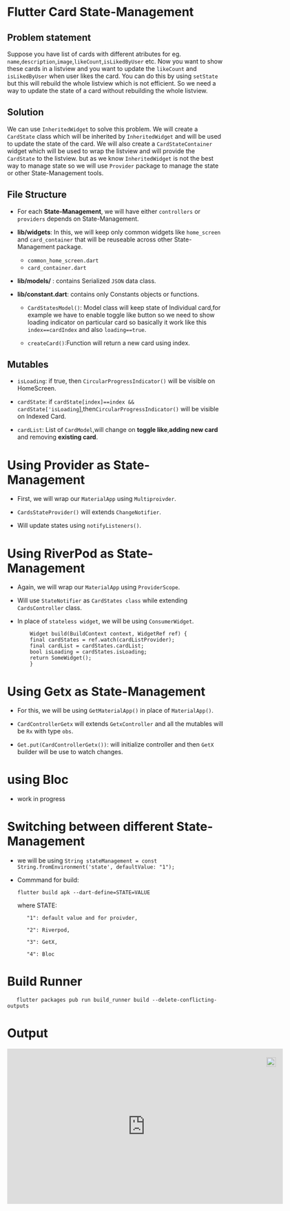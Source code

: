 # Flutter Card State-Management

## Problem statement

Suppose you have list of cards with different atributes for eg. `name`,`description`,`image`,`likeCount`,`isLikedByUser` etc. Now you want to show these cards in a listview and you want to update the `likeCount` and `isLikedByUser` when user likes the card. You can do this by using `setState` but this will rebuild the whole listview which is not efficient. So we need a way to update the state of a card without rebuilding the whole listview.

## Solution

We can use `InheritedWidget` to solve this problem. We will create a `CardState` class which will be inherited by `InheritedWidget` and will be used to update the state of the card. We will also create a `CardStateContainer` widget which will be used to wrap the listview and will provide the `CardState` to the listview. but as we know `InheritedWidget` is not the best way to manage state so we will use `Provider` package to manage the state or other State-Management tools.

## File Structure

- For each **State-Management**, we will have either `controllers` or `providers` depends on State-Management.

- **lib/widgets**: In this, we will keep only common widgets like `home_screen` and `card_container` that will be reuseable across other State-Management package.
    - `common_home_screen.dart`
    - `card_container.dart`

- **lib/models/** : contains Serialized `JSON` data class.

- **lib/constant.dart**: contains only Constants objects or functions.

    - `CardStatesModel()`: Model class will keep state of Individual card,for example we have to enable toggle like button so we need to show loading indicator on particular card so basically it work  like this `index==cardIndex` and also `loading==true`.

    - `createCard()`:Function will return a new card using index.


## Mutables

- `isLoading`: if true, then `CircularProgressIndicator()` will be visible on HomeScreen.

- `cardState`: if `cardState[index]==index && cardState['isLoading`],then`CircularProgressIndicator()` will be visible on Indexed Card.

- `cardList`: List of `CardModel`,will change on **toggle like**,**adding new card** and removing **existing card**.



# Using Provider as State-Management

- First, we will wrap our `MaterialApp` using `Multiproivder`.

- `CardsStateProvider()` will extends `ChangeNotifier`.

- Will update states using `notifyListeners()`.


# Using RiverPod as State-Management

- Again, we will wrap our `MaterialApp` using `ProviderScope`.

- Will use `StateNotifier` as `CardStates class` while extending `CardsController` class.

- In place of `stateless widget`, we will be using `ConsumerWidget`.

    ``` 
        Widget build(BuildContext context, WidgetRef ref) {
        final cardStates = ref.watch(cardListProvider);
        final cardList = cardStates.cardList;
        bool isLoading = cardStates.isLoading;
        return SomeWidget();
        }
    ```


# Using Getx as State-Management

- For this, we will be using `GetMaterialApp()` in place of `MaterialApp()`.

- `CardControllerGetx` will extends `GetxController` and all the mutables will be `Rx` with type `obs`.

- `Get.put(CardControllerGetx())`: will initialize controller and then `GetX` builder will be use to watch changes.

# using Bloc 

- work in progress


# Switching between different State-Management

- we will be using ```String stateManagement =
      const String.fromEnvironment('state', defaultValue: "1");```
      
- Commmand for build:

  ` flutter build apk --dart-define=STATE=VALUE ` 
    
    where STATE:

         "1": default value and for proivder,

         "2": Riverpod,
  
         "3": GetX,
        
         "4": Bloc

# Build Runner

```
   flutter packages pub run build_runner build --delete-conflicting-outputs
```


# Output

<div style="position:relative;width:fit-content;height:fit-content;">
            <a style="position:absolute;top:20px;right:1rem;opacity:0.8;" href="https://clipchamp.com/watch/aWFbtw9RZk7?utm_source=embed&utm_medium=embed&utm_campaign=watch">
                <img style="height:22px;" src="https://clipchamp.com/e.svg" alt="Made with Clipchamp" />
            </a>
            <iframe allow="autoplay;" allowfullscreen style="border:none" src="https://clipchamp.com/watch/aWFbtw9RZk7/embed" width="640" height="360"></iframe>
        </div>
